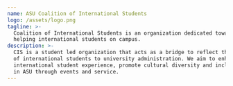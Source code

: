 ```yaml
---
name: ASU Coalition of International Students
logo: /assets/logo.png
tagline: >-
  Coalition of International Students is an organization dedicated towards
  helping international students on campus.
description: >-
  CIS is a student led organization that acts as a bridge to reflect the needs
  of international students to university administration. We aim to enhance
  international student experience, promote cultural diversity and inclusivity
  in ASU through events and service.
---
```


